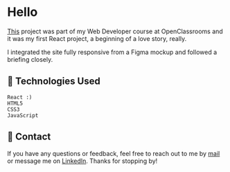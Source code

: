 # Hello 
[This](https://voidermalie.github.io/kasa2) project was part of my Web Developer course at OpenClassrooms and it was my first React project, a beginning of a love story, really.

I integrated the site fully responsive from a Figma mockup and followed a briefing closely.

## 💟 Technologies Used
    React :)
    HTML5
    CSS3
    JavaScript
    

## 💟 Contact

If you have any questions or feedback, feel free to reach out to me by [mail](fannylestar@icloud.com) or message me on [LinkedIn](www.linkedin.com/in/fannilestar). Thanks for stopping by! 
